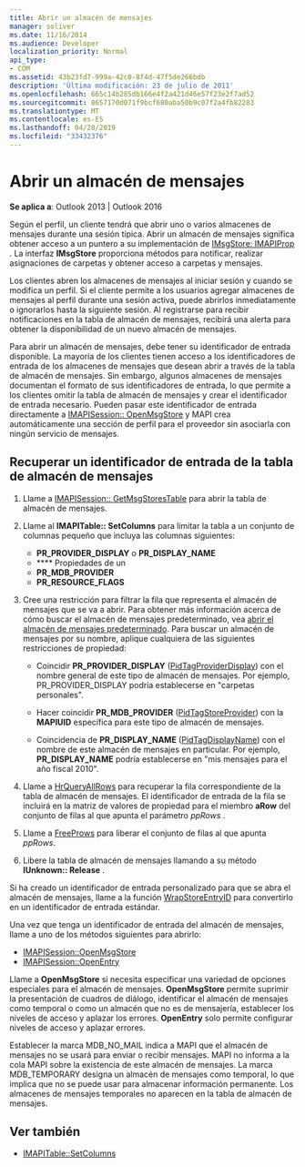 ```yaml
---
title: Abrir un almacén de mensajes
manager: soliver
ms.date: 11/16/2014
ms.audience: Developer
localization_priority: Normal
api_type:
- COM
ms.assetid: 43b23fd7-999a-42c0-8f4d-47f5de266bdb
description: 'Última modificación: 23 de julio de 2011'
ms.openlocfilehash: 665c14b285db166e4f2a421d46e57f23e2f7ad52
ms.sourcegitcommit: 8657170d071f9bcf680aba50b9c07f2a4fb82283
ms.translationtype: MT
ms.contentlocale: es-ES
ms.lasthandoff: 04/28/2019
ms.locfileid: "33432376"
---
```

# <a name="opening-a-message-store"></a>Abrir un almacén de mensajes

**Se aplica a**: Outlook 2013 | Outlook 2016 
  
Según el perfil, un cliente tendrá que abrir uno o varios almacenes de mensajes durante una sesión típica. Abrir un almacén de mensajes significa obtener acceso a un puntero a su implementación de [IMsgStore: IMAPIProp](imsgstoreimapiprop.md) . La interfaz **IMsgStore** proporciona métodos para notificar, realizar asignaciones de carpetas y obtener acceso a carpetas y mensajes. 
  
Los clientes abren los almacenes de mensajes al iniciar sesión y cuando se modifica un perfil. Si el cliente permite a los usuarios agregar almacenes de mensajes al perfil durante una sesión activa, puede abrirlos inmediatamente o ignorarlos hasta la siguiente sesión. Al registrarse para recibir notificaciones en la tabla de almacén de mensajes, recibirá una alerta para obtener la disponibilidad de un nuevo almacén de mensajes.
  
Para abrir un almacén de mensajes, debe tener su identificador de entrada disponible. La mayoría de los clientes tienen acceso a los identificadores de entrada de los almacenes de mensajes que desean abrir a través de la tabla de almacén de mensajes. Sin embargo, algunos almacenes de mensajes documentan el formato de sus identificadores de entrada, lo que permite a los clientes omitir la tabla de almacén de mensajes y crear el identificador de entrada necesario. Pueden pasar este identificador de entrada directamente a [IMAPISession:: OpenMsgStore](imapisession-openmsgstore.md) y MAPI crea automáticamente una sección de perfil para el proveedor sin asociarla con ningún servicio de mensajes. 
  
## <a name="retrieve-an-entry-identifier-from-the-message-store-table"></a>Recuperar un identificador de entrada de la tabla de almacén de mensajes
  
1. Llame a [IMAPISession:: GetMsgStoresTable](imapisession-getmsgstorestable.md) para abrir la tabla de almacén de mensajes. 
    
2. Llame al **IMAPITable:: SetColumns** para limitar la tabla a un conjunto de columnas pequeño que incluya las columnas siguientes: 
    
   - **PR_PROVIDER_DISPLAY** o **PR_DISPLAY_NAME**
   - **** Propiedades de un 
   - **PR_MDB_PROVIDER**
   - **PR_RESOURCE_FLAGS**
    
3. Cree una restricción para filtrar la fila que representa el almacén de mensajes que se va a abrir. Para obtener más información acerca de cómo buscar el almacén de mensajes predeterminado, vea [abrir el almacén de mensajes predeterminado](opening-the-default-message-store.md). Para buscar un almacén de mensajes por su nombre, aplique cualquiera de las siguientes restricciones de propiedad:
    
   - Coincidir **PR_PROVIDER_DISPLAY** ([PidTagProviderDisplay](pidtagproviderdisplay-canonical-property.md)) con el nombre general de este tipo de almacén de mensajes. Por ejemplo, PR_PROVIDER_DISPLAY podría establecerse en "carpetas personales".
    
   - Hacer coincidir **PR_MDB_PROVIDER** ([PidTagStoreProvider](pidtagstoreprovider-canonical-property.md)) con la **MAPIUID** específica para este tipo de almacén de mensajes. 
    
   - Coincidencia de **PR_DISPLAY_NAME** ([PidTagDisplayName](pidtagdisplayname-canonical-property.md)) con el nombre de este almacén de mensajes en particular. Por ejemplo, **PR_DISPLAY_NAME** podría establecerse en "mis mensajes para el año fiscal 2010". 
    
4. Llame a [HrQueryAllRows](hrqueryallrows.md) para recuperar la fila correspondiente de la tabla de almacén de mensajes. El identificador de entrada de la fila se incluirá en la matriz de valores de propiedad para el miembro **aRow** del conjunto de filas al que apunta el parámetro _ppRows_ . 
    
5. Llame a [FreeProws](freeprows.md) para liberar el conjunto de filas al que apunta _ppRows_.
    
6. Libere la tabla de almacén de mensajes llamando a su método **IUnknown:: Release** . 
    
Si ha creado un identificador de entrada personalizado para que se abra el almacén de mensajes, llame a la función [WrapStoreEntryID](wrapstoreentryid.md) para convertirlo en un identificador de entrada estándar. 
  
Una vez que tenga un identificador de entrada del almacén de mensajes, llame a uno de los métodos siguientes para abrirlo:
  
- [IMAPISession::OpenMsgStore](imapisession-openmsgstore.md)
- [IMAPISession::OpenEntry](imapisession-openentry.md)
    
Llame a **OpenMsgStore** si necesita especificar una variedad de opciones especiales para el almacén de mensajes. **OpenMsgStore** permite suprimir la presentación de cuadros de diálogo, identificar el almacén de mensajes como temporal o como un almacén que no es de mensajería, establecer los niveles de acceso y aplazar los errores. **OpenEntry** solo permite configurar niveles de acceso y aplazar errores. 
  
Establecer la marca MDB_NO_MAIL indica a MAPI que el almacén de mensajes no se usará para enviar o recibir mensajes. MAPI no informa a la cola MAPI sobre la existencia de este almacén de mensajes. La marca MDB_TEMPORARY designa un almacén de mensajes como temporal, lo que implica que no se puede usar para almacenar información permanente. Los almacenes de mensajes temporales no aparecen en la tabla de almacén de mensajes. 
  
## <a name="see-also"></a>Ver también

- [IMAPITable::SetColumns](imapitable-setcolumns.md)

